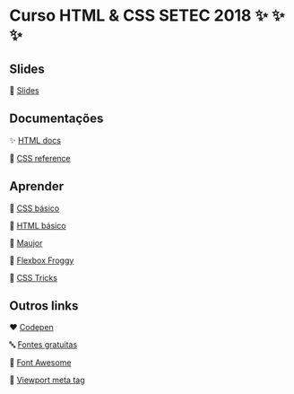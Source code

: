 # Curso HTML & CSS SETEC 2018 :sparkles: :sparkles: :sparkles:

## Slides
:eyes: [Slides](https://docs.google.com/presentation/d/1slPgx1d9qAqcfPcx_zLN0YX3eLNEenT6E7rUfVw3YqU/edit?usp=sharing)

## Documentações
:sparkles: [HTML docs](https://developer.mozilla.org/pt-BR/docs/Web/HTML)

:nail_care: [CSS reference](https://developer.mozilla.org/pt-BR/docs/Web/CSS/CSS_Reference)

## Aprender
:blossom: [CSS básico](https://developer.mozilla.org/pt-BR/docs/Aprender/Getting_started_with_the_web/CSS_basico)

:turtle: [HTML básico](https://developer.mozilla.org/pt-BR/docs/Aprender/Getting_started_with_the_web/HTML_basico)

:man: [Maujor](http://www.maujor.com/)

:frog: [Flexbox Froggy](https://flexboxfroggy.com/)

:cherry_blossom: [CSS Tricks](https://css-tricks.com/)

## Outros links
:heart: [Codepen](https://codepen.io/)

:abc: [Fontes gratuitas](https://fonts.google.com/)

:dancers: [Font Awesome](https://fontawesome.com/how-to-use/on-the-web/setup/getting-started?using=web-fonts-with-css)

:iphone: [Viewport meta tag](https://developer.mozilla.org/pt-BR/docs/Mozilla/Mobile/Viewport_meta_tag)